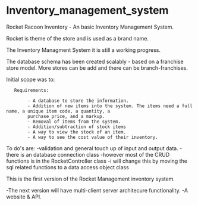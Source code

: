# Inventory_management_system
Rocket Racoon Inventory - An basic Inventory Management System. 

Rocket is theme of the store and is used as a brand name.

The Inventory Managment System it is still a working progress.

The database schema has been created scalably - based on a franchise store model. More stores can be add and there can be branch-franchises. 

Initial scope was to:
        
       Requirements:
       
            - A database to store the information.
            - Addition of new items into the system. The items need a full name, a unique item code, a quantity, a
            purchase price, and a markup.
            - Removal of items from the system.
            - Addition/subtraction of stock items
            - A way to view the stock of an item.
            - A way to see the cost value of their inventory.
        

To do's are: 
    -validation and general touch up of input and output data. 
    -there is an database connection class
    -however most of the CRUD functions is in the RocketController class 
    -i will change this by moving the sql related functions to a data access object class
    
    
    
This is the first version of the Rocket Management inventory system.  

-The next version will have multi-client server architecure functionality. 
-A website & API. 
